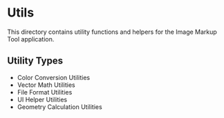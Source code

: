 # Utils

This directory contains utility functions and helpers for the Image Markup Tool application.

## Utility Types

- Color Conversion Utilities
- Vector Math Utilities
- File Format Utilities
- UI Helper Utilities
- Geometry Calculation Utilities